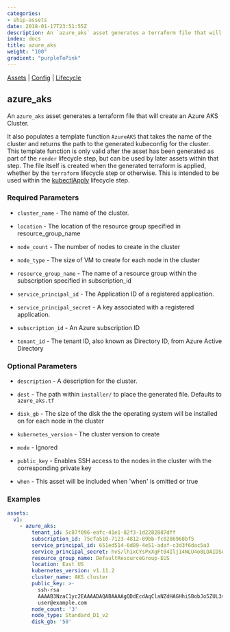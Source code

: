 ```yaml
---
categories:
- ship-assets
date: 2018-01-17T23:51:55Z
description: An `azure_aks` asset generates a terraform file that will create an Azure AKS Cluster.
index: docs
title: azure_aks
weight: "100"
gradient: "purpleToPink"
---
```


[Assets](/api/ship-assets/overview) | [Config](/api/ship-config/overview) | [Lifecycle](/api/ship-lifecycle/overview)

## azure_aks

An `azure_aks` asset generates a terraform file that will create an Azure AKS Cluster.

It also populates a template function `AzureAKS` that takes the name of the cluster and returns the path to the generated kubeconfig for the cluster. This template function is only valid after the asset has been generated as part of the `render` lifecycle step, but can be used by later assets within that step. The file itself is created when the generated terraform is applied, whether by the `terraform` lifecycle step or otherwise. This is intended to be used within the [kubectlApply](/api/ship-lifecycle/kubectlapply/) lifecycle step.



### Required Parameters


- `cluster_name` - The name of the cluster.


- `location` - The location of the resource group specified in resource_group_name


- `node_count` - The number of nodes to create in the cluster


- `node_type` - The size of VM to create for each node in the cluster


- `resource_group_name` - The name of a resource group within the subscription specified in subscription_id


- `service_principal_id` - The Application ID of a registered application.


- `service_principal_secret` - A key associated with a registered application.


- `subscription_id` - An Azure subscription ID


- `tenant_id` - The tenant ID, also known as Directory ID, from Azure Active Directory



### Optional Parameters


- `description` - A description for the cluster.


- `dest` - The path within `installer/` to place the generated file. Defaults to `azure_aks.tf`


- `disk_gb` - The size of the disk the the operating system will be installed on for each node in the cluster


- `kubernetes_version` - The cluster version to create


- `mode` - Ignored


- `public_key` - Enables SSH access to the nodes in the cluster with the corresponding private key


- `when` - This asset will be included when 'when' is omitted or true


### Examples

```yaml
assets:
  v1:
    - azure_aks:
        tenant_id: 5c87f096-eafc-41e1-82f3-1d2282887dff
        subscription_id: 75cfa510-7123-4812-89bb-fc0286968bf5
        service_principal_id: 651ed514-6d89-4e51-adaf-c3d3f6dac5a3
        service_principal_secret: hvS/lhixCYsPxXgFt04Ilj14NLU4o8LOAIDSAktrwbo=
        resource_group_name: DefaultResourceGroup-EUS
        location: East US
        kubernetes_version: v1.11.2
        cluster_name: AKS cluster
        public_key: >-
          ssh-rsa
          AAAAB3NzaC1yc2EAAAADAQABAAAAgQDdEcdAqClaNZdHAGHhiSBobJo5ZUL3sDfrZbBQinLvx3HN/9UaXp5mimlzhUkUQwX4jPqJ78w52idmXItd55HVboSQ8uKaRicgLLaNhSqrNpb+W3k2RToRPsjuaCi6a8XET0kcma6NaIbae9n0+nKzTtadX/hkrPEMS56BYpnHjQ==
          user@example.com
        node_count: '3'
        node_type: Standard_D1_v2
        disk_gb: '50'
```
